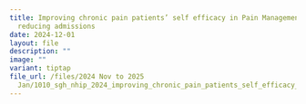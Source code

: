 ```yaml
---
title: Improving chronic pain patients’ self efficacy in Pain Management,
  reducing admissions
date: 2024-12-01
layout: file
description: ""
image: ""
variant: tiptap
file_url: /files/2024 Nov to 2025
  Jan/1010_sgh_nhip_2024_improving_chronic_pain_patients_self_efficacy_in_pain_management_reducing.pdf
---
```

